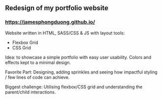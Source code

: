 ## Redesign of my portfolio website
### https://jamesphongduong.github.io/

Website written in HTML, SASS/CSS & JS with layout tools:
- Flexbox Grid
- CSS Grid 

Idea: to showcase a simple portfolio with easy user usability. 
Colors and effects kept to a minimal design. 

Favorite Part: Designing, adding sprinkles and seeing how impactful styling / few lines of code can achieve. 

Biggest challenge: Utilising flexbox/CSS grid and understanding the parent/child interactions. 

